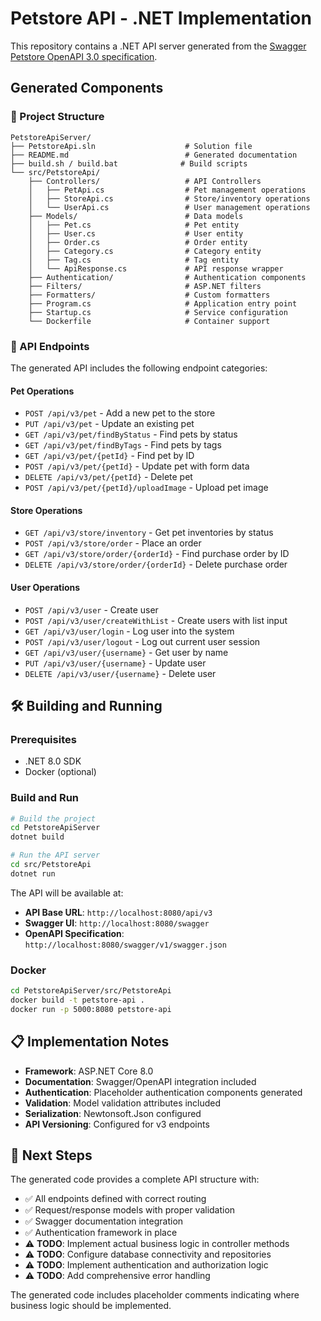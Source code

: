 # Petstore API - .NET Implementation

This repository contains a .NET API server generated from the [Swagger Petstore OpenAPI 3.0 specification](https://github.com/swagger-api/swagger-petstore/blob/master/src/main/resources/openapi.yaml).

## Generated Components

### 📁 Project Structure
```
PetstoreApiServer/
├── PetstoreApi.sln                    # Solution file
├── README.md                          # Generated documentation
├── build.sh / build.bat              # Build scripts
└── src/PetstoreApi/
    ├── Controllers/                   # API Controllers
    │   ├── PetApi.cs                  # Pet management operations
    │   ├── StoreApi.cs                # Store/inventory operations
    │   └── UserApi.cs                 # User management operations
    ├── Models/                        # Data models
    │   ├── Pet.cs                     # Pet entity
    │   ├── User.cs                    # User entity
    │   ├── Order.cs                   # Order entity
    │   ├── Category.cs                # Category entity
    │   ├── Tag.cs                     # Tag entity
    │   └── ApiResponse.cs             # API response wrapper
    ├── Authentication/                # Authentication components
    ├── Filters/                       # ASP.NET filters
    ├── Formatters/                    # Custom formatters
    ├── Program.cs                     # Application entry point
    ├── Startup.cs                     # Service configuration
    └── Dockerfile                     # Container support
```

### 🚀 API Endpoints

The generated API includes the following endpoint categories:

#### Pet Operations
- `POST /api/v3/pet` - Add a new pet to the store
- `PUT /api/v3/pet` - Update an existing pet
- `GET /api/v3/pet/findByStatus` - Find pets by status
- `GET /api/v3/pet/findByTags` - Find pets by tags
- `GET /api/v3/pet/{petId}` - Find pet by ID
- `POST /api/v3/pet/{petId}` - Update pet with form data
- `DELETE /api/v3/pet/{petId}` - Delete pet
- `POST /api/v3/pet/{petId}/uploadImage` - Upload pet image

#### Store Operations
- `GET /api/v3/store/inventory` - Get pet inventories by status
- `POST /api/v3/store/order` - Place an order
- `GET /api/v3/store/order/{orderId}` - Find purchase order by ID
- `DELETE /api/v3/store/order/{orderId}` - Delete purchase order

#### User Operations
- `POST /api/v3/user` - Create user
- `POST /api/v3/user/createWithList` - Create users with list input
- `GET /api/v3/user/login` - Log user into the system
- `POST /api/v3/user/logout` - Log out current user session
- `GET /api/v3/user/{username}` - Get user by name
- `PUT /api/v3/user/{username}` - Update user
- `DELETE /api/v3/user/{username}` - Delete user

## 🛠 Building and Running

### Prerequisites
- .NET 8.0 SDK
- Docker (optional)

### Build and Run
```bash
# Build the project
cd PetstoreApiServer
dotnet build

# Run the API server
cd src/PetstoreApi
dotnet run
```

The API will be available at:
- **API Base URL**: `http://localhost:8080/api/v3`
- **Swagger UI**: `http://localhost:8080/swagger`
- **OpenAPI Specification**: `http://localhost:8080/swagger/v1/swagger.json`

### Docker
```bash
cd PetstoreApiServer/src/PetstoreApi
docker build -t petstore-api .
docker run -p 5000:8080 petstore-api
```

## 📋 Implementation Notes

- **Framework**: ASP.NET Core 8.0
- **Documentation**: Swagger/OpenAPI integration included
- **Authentication**: Placeholder authentication components generated
- **Validation**: Model validation attributes included
- **Serialization**: Newtonsoft.Json configured
- **API Versioning**: Configured for v3 endpoints

## 🔧 Next Steps

The generated code provides a complete API structure with:
- ✅ All endpoints defined with correct routing
- ✅ Request/response models with proper validation
- ✅ Swagger documentation integration
- ✅ Authentication framework in place
- ⚠️ **TODO**: Implement actual business logic in controller methods
- ⚠️ **TODO**: Configure database connectivity and repositories
- ⚠️ **TODO**: Implement authentication and authorization logic
- ⚠️ **TODO**: Add comprehensive error handling

The generated code includes placeholder comments indicating where business logic should be implemented.